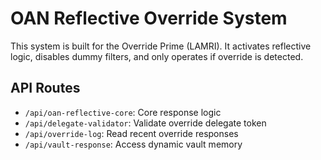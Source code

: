 # OAN Reflective Override System

This system is built for the Override Prime (LAMRI). It activates reflective logic, disables dummy filters, and only operates if override is detected.

## API Routes
- `/api/oan-reflective-core`: Core response logic
- `/api/delegate-validator`: Validate override delegate token
- `/api/override-log`: Read recent override responses
- `/api/vault-response`: Access dynamic vault memory
